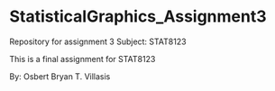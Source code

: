 # StatisticalGraphics_Assignment3
Repository for assignment 3
Subject: STAT8123

This is a final assignment for STAT8123

By: Osbert Bryan T. Villasis
